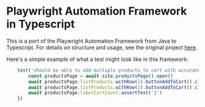 # Playwright Automation Framework in Typescript

This is a port of the Playwright Automation Framework from Java to Typescript.
For details on structure and usage, see the original project [here](https://github.com/koranke/UIFramework).

Here's a simple example of what a test might look like in this framework:

```typescript
    test('should be able to add multiple products to cart with accurate cart count', async({site}) => {
        const productsPage = await site.productsPage().open()
        await productsPage.listProducts.withRow(1).buttonAddToCart().click()
        await productsPage.listProducts.withRow(2).buttonAddToCart().click()
        await productsPage.labelCartCount.assertText('2')
    })
```